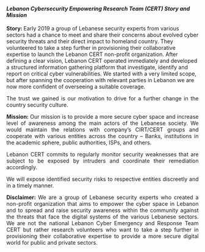 <h5 style="margin-bottom:0.5cm"> Lebanon Cybersecurity Empowering Research Team (CERT) Story and Mission </h5>
<p align="justify">


<b> Story: </b> Early 2019 a group of Lebanese security experts from various sectors had a chance to meet and share their concerns about evolved cyber security threats and their direct impact to homeland country. They volunteered to take a step further in provisioning their collaborative expertise to launch the Lebanon CERT non-profit organization. After defining a clear vision, Lebanon CERT operated immediately and developed a structured information gathering platform that investigate, identify and report on critical cyber vulnerabilities. We started with a very limited scope, but after spanning the cooperation with relevant parties in Lebanon we are now more confident of overseeing a suitable coverage.
</p>

<p align="justify">
The trust we gained is our motivation to drive for a further change in the country security culture.
</p>

<p align="justify">
<b> Mission: </b> Our mission is to provide a more secure cyber space and increase level of awareness among the main actors of the Lebanese society.
We would maintain the relations with company’s CIRT/CERT groups and cooperate with various entities across the country – Banks, institutions in the academic sphere, public authorities, ISPs, and others.
</p>

<p align="justify">
Lebanon CERT commits to regularly monitor security weaknesses that are subject to be exposed by intruders and coordinate their remediation accordingly.
</p>

<p align="justify">
We will expose identified security risks to respective entities discreetly and in a timely manner.
</p>

<p align="justify">
<b> Disclaimer: </b>  We are a group of Lebanese security experts who created a non-profit organization that aims to empower the cyber space in Lebanon and to spread and raise security awareness within the community against the threats that face the digital systems of the various Lebanese sectors. We are not the national Lebanon Cyber Emergency and Response Team CERT but rather research volunteers who want to take a step further in provisioning their collaborative expertise to provide a more secure digital world for public and private sectors.
</p>
